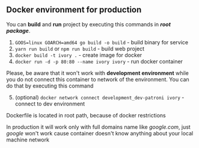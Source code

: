 ## Docker environment for production

You can **build** and **run** project by executing this commands in **_root package_**.

1. `GOOS=linux GOARCH=amd64 go build -o build` - build binary for service
2. `yarn run build` or `npm run build` - build web project
3. `docker build -t ivory .` - create image for docker
4. `docker run -d -p 80:80 --name ivory ivory` - run docker container

Please, be aware that it won't work with **development environment**
while you do not connect this container to network of the environment. You can do that by executing this command

5. (optional) `docker network connect development_dev-patroni ivory` - connect to dev environment

Dockerfile is located in root path, because of docker restrictions

In production it will work only with full domains name like _google.com_, just _google_ won't work cause container doesn't know anything about your local
machine network
